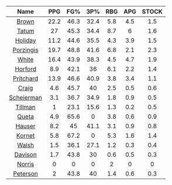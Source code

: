 |                                     Name                                     |  PPG  |  FG%  |  3P%  |  RBG  |  APG  |  STOCK  |
|:----------------------------------------------------------------------------:|:-----:|:-----:|:-----:|:-----:|:-----:|:-------:|
|      [Brown](https://www.espn.com/nba/player/_/id/3917376/jaylen-brown)      | 22.2  | 46.3  | 32.4  |  5.8  |  4.5  |   1.5   |
|      [Tatum](https://www.espn.com/nba/player/_/id/4065648/jayson-tatum)      |  27   | 45.3  | 34.4  |  8.7  |   6   |   1.6   |
|      [Holiday](https://www.espn.com/nba/player/_/id/3995/jrue-holiday)       | 11.2  | 44.6  | 35.5  |  4.3  |  3.9  |   1.5   |
| [Porzingis](https://www.espn.com/nba/player/_/id/3102531/kristaps-porzingis) | 19.7  | 48.8  | 41.6  |  6.8  |  2.1  |   2.3   |
|     [White](https://www.espn.com/nba/player/_/id/3078576/derrick-white)      | 16.4  | 43.9  | 38.3  |  4.5  |  4.7  |   1.9   |
|       [Horford](https://www.espn.com/nba/player/_/id/3213/al-horford)        |  8.9  | 42.1  |  36   |  6.1  |  2.2  |   1.4   |
|  [Pritchard](https://www.espn.com/nba/player/_/id/4066354/payton-pritchard)  | 13.9  | 46.6  | 40.9  |  3.8  |  3.4  |   1.1   |
|      [Craig](https://www.espn.com/nba/player/_/id/2528693/torrey-craig)      |  4.6  | 45.7  |  40   |  2.5  |  0.5  |   0.6   |
| [Scheierman](https://www.espn.com/nba/player/_/id/4593841/baylor-scheierman) |  3.1  | 36.7  | 34.9  |  1.8  |  0.9  |   0.5   |
|    [Tillman](https://www.espn.com/nba/player/_/id/4277964/xavier-tillman)    |   1   | 23.1  | 15.6  |  1.3  |  0.2  |   0.5   |
|     [Queta](https://www.espn.com/nba/player/_/id/4397424/neemias-queta)      |  4.9  | 65.6  |   0   |  3.8  |  0.6  |   0.9   |
|      [Hauser](https://www.espn.com/nba/player/_/id/4065804/sam-hauser)       |  8.2  |  45   | 41.1  |  3.1  |  0.9  |   0.8   |
|      [Kornet](https://www.espn.com/nba/player/_/id/3064560/luke-kornet)      |  5.8  | 67.2  |   0   |  5.3  |  1.6  |   1.4   |
|      [Walsh](https://www.espn.com/nba/player/_/id/4683689/jordan-walsh)      |  1.5  | 36.1  | 27.1  |  1.2  |  0.3  |   0.4   |
|      [Davison](https://www.espn.com/nba/player/_/id/4576085/jd-davison)      |  1.7  | 43.8  |  30   |  0.6  |  0.5  |   0.3   |
|     [Norris](https://www.espn.com/nba/player/_/id/4397104/miles-norris)      |   0   |   0   |   0   |   2   |   0   |    0    |
|    [Peterson](https://www.espn.com/nba/player/_/id/4397689/drew-peterson)    |   2   | 43.8  |  40   |  1.4  |  0.6  |   0.3   |